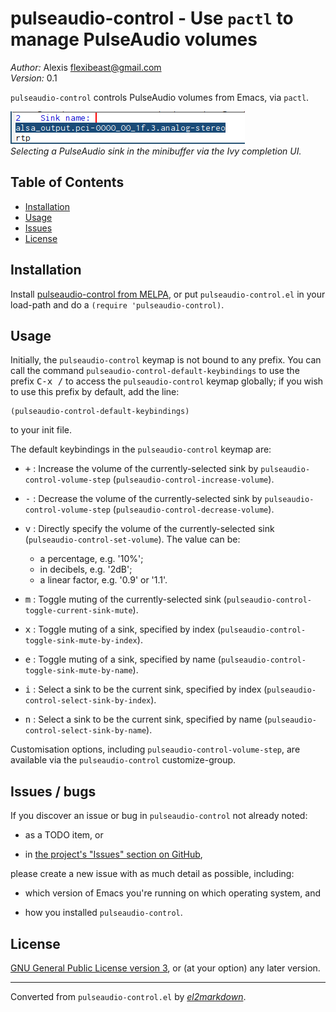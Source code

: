 # pulseaudio-control - Use `pactl` to manage PulseAudio volumes

*Author:* Alexis <flexibeast@gmail.com><br>
*Version:* 0.1<br>

`pulseaudio-control` controls PulseAudio volumes from Emacs, via `pactl`.

![Image of selecting a PulseAudio sink in the minibuffer via the Ivy completion UI](screenshot.png)<br>
*Selecting a PulseAudio sink in the minibuffer via the Ivy completion UI.*

## Table of Contents

- [Installation](#installation)
- [Usage](#usage)
- [Issues](#issues)
- [License](#license)

## Installation

Install [pulseaudio-control from MELPA](http://melpa.org/#/pulseaudio-control), or put `pulseaudio-control.el` in your load-path and do a `(require 'pulseaudio-control)`.

## Usage

Initially, the `pulseaudio-control` keymap is not bound to any prefix. You can call the command `pulseaudio-control-default-keybindings` to use the prefix <kbd>C-x /</kbd> to access the `pulseaudio-control` keymap globally; if you wish to use this prefix by default, add the line:

    (pulseaudio-control-default-keybindings)

to your init file.

The default keybindings in the `pulseaudio-control` keymap are:

* <kbd>&#0043;</kbd> : Increase the volume of the currently-selected sink by `pulseaudio-control-volume-step` (`pulseaudio-control-increase-volume`).

* <kbd>&#0045;</kbd> : Decrease the volume of the currently-selected sink by `pulseaudio-control-volume-step` (`pulseaudio-control-decrease-volume`).

* <kbd>v</kbd> : Directly specify the volume of the currently-selected sink (`pulseaudio-control-set-volume`).  The value can be:

  * a percentage, e.g. '10%';
  * in decibels, e.g. '2dB';
  * a linear factor, e.g. '0.9' or '1.1'.

* <kbd>m</kbd> : Toggle muting of the currently-selected sink (`pulseaudio-control-toggle-current-sink-mute`).

* <kbd>x</kbd> : Toggle muting of a sink, specified by index (`pulseaudio-control-toggle-sink-mute-by-index`).

* <kbd>e</kbd> : Toggle muting of a sink, specified by name (`pulseaudio-control-toggle-sink-mute-by-name`).

* <kbd>i</kbd> : Select a sink to be the current sink, specified by index (`pulseaudio-control-select-sink-by-index`).

* <kbd>n</kbd> : Select a sink to be the current sink, specified by name (`pulseaudio-control-select-sink-by-name`).

Customisation options, including `pulseaudio-control-volume-step`, are available via the `pulseaudio-control` customize-group.

## Issues / bugs

If you discover an issue or bug in `pulseaudio-control` not already noted:

* as a TODO item, or

* in [the project's "Issues" section on GitHub](https://github.com/flexibeast/pulseaudio-control/issues),

please create a new issue with as much detail as possible, including:

* which version of Emacs you're running on which operating system, and

* how you installed `pulseaudio-control`.

## License

[GNU General Public License version 3](http://www.gnu.org/licenses/gpl.html), or (at your option) any later version.


---
Converted from `pulseaudio-control.el` by [*el2markdown*](https://github.com/Lindydancer/el2markdown).
